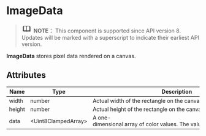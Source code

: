 # ImageData


> ![icon-note.gif](public_sys-resources/icon-note.gif) **NOTE：**
> This component is supported since API version 8. Updates will be marked with a superscript to indicate their earliest API version.


**ImageData** stores pixel data rendered on a canvas.


## Attributes

  | Name | Type | Description | 
| -------- | -------- | -------- |
| width | number | Actual&nbsp;width&nbsp;of&nbsp;the&nbsp;rectangle&nbsp;on&nbsp;the&nbsp;canvas,&nbsp;in&nbsp;pixels. | 
| height | number | Actual&nbsp;height&nbsp;of&nbsp;the&nbsp;rectangle&nbsp;on&nbsp;the&nbsp;canvas,&nbsp;in&nbsp;pixels. | 
| data | &lt;Uint8ClampedArray&gt; | A&nbsp;one-dimensional&nbsp;array&nbsp;of&nbsp;color&nbsp;values.&nbsp;The&nbsp;values&nbsp;range&nbsp;from&nbsp;0&nbsp;to&nbsp;255. | 
